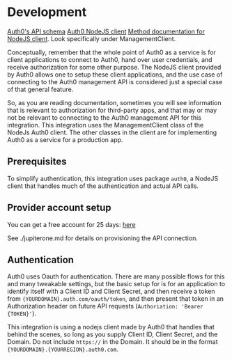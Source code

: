 # Development

[Auth0's API schema](https://auth0.com/docs/api/management/v2/)
[Auth0 NodeJS client](https://github.com/auth0/node-auth0)
[Method documentation for NodeJS client](https://auth0.github.io/node-auth0/).
Look specifically under ManagementClient.

Conceptually, remember that the whole point of Auth0 as a service is for client
applications to connect to Auth0, hand over user credentials, and receive
authorization for some other purpose. The NodeJS client provided by Auth0 allows
one to setup these client applications, and the use case of connecting to the
Auth0 management API is considered just a special case of that general feature.

So, as you are reading documentation, sometimes you will see information that is
relevant to authorization for third-party apps, and that may or may not be
relevant to connecting to the Auth0 management API for this integration. This
integration uses the ManagementClient class of the NodeJs Auth0 client. The
other classes in the client are for implementing Auth0 as a service for a
production app.

## Prerequisites

To simplify authentication, this integration uses package `auth0`, a NodeJS
client that handles much of the authentication and actual API calls.

## Provider account setup

You can get a free account for 25 days:
[here](https://auth0.com/signup?place=header&type=button&text=sign%20up)

See ./jupiterone.md for details on provisioning the API connection.

## Authentication

Auth0 uses Oauth for authentication. There are many possible flows for this and
many tweakable settings, but the basic setup for is for an application to
identify itself with a Client ID and Client Secret, and then receive a token
from `{YOURDOMAIN}.auth.com/oauth/token`, and then present that token in an
Authorization header on future API requests (`Authoriation: 'Bearer {TOKEN}'`).

This integration is using a nodejs client made by Auth0 that handles that behind
the scenes, so long as you supply Client ID, Client Secret, and the Domain. Do
not include `https://` in the Domain. It should be in the format
`{YOURDOMAIN}.{YOURREGION}.auth0.com`.
